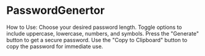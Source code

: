 # PasswordGenertor
How to Use: Choose your desired password length. 
Toggle options to include uppercase, lowercase, numbers, and symbols.
Press the "Generate" button to get a secure password.
Use the "Copy to Clipboard" button to copy the password for immediate use.
